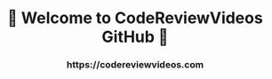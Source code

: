 <h1 align="center">👋 Welcome to CodeReviewVideos GitHub 👋</h1>
<h3 align="center">https://codereviewvideos.com</h3>

<p align="center">
<a href= "https://www.linkedin.com/in/christopher-moss-a6software/"><img src=""/></a>
<a href= "https://codereviewvideos.com/"><img src=""/></a>
</p>
